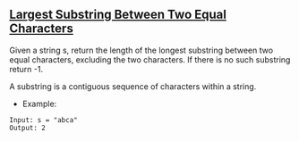 ## [Largest Substring Between Two Equal Characters](https://leetcode.com/problems/largest-substring-between-two-equal-characters/)
Given a string s, return the length of the longest substring between two equal characters, excluding the two characters. If there is no such substring return -1.

A substring is a contiguous sequence of characters within a string.


- Example:
```
Input: s = "abca"
Output: 2
```
